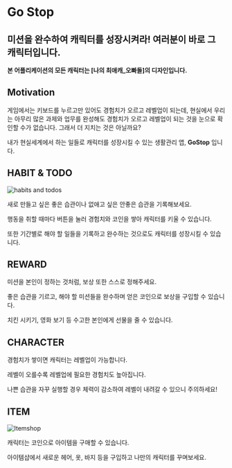 # **Go Stop**
## 미션을 완수하여 캐릭터를 성장시켜라! 여러분이 바로 그 캐릭터입니다.

**본 어플리케이션의 모든 캐릭터는 [나의 최애캐_오빠돌]의 디자인입니다.**


## **Motivation**

게임에서는 키보드를 누르고만 있어도 경험치가 오르고 레벨업이 되는데, 현실에서 우리는 아무리 많은 과제와 업무를 완성해도 경험치가 오르고 레벨업이 되는 것을 눈으로 확인할 수가 없습니다. 그래서 더 지치는 것은 아닐까요?  

내가 현실세계에서 하는 일들로 캐릭터를 성장시킬 수 있는 생활관리 앱, **GoStop** 입니다. 

## **HABIT & TODO**
![habits and todos](https://user-images.githubusercontent.com/49752614/70527314-f6508700-1b8e-11ea-9e6b-ac752e3bfe3b.gif)

새로 만들고 싶은 좋은 습관이나 없애고 싶은 안좋은 습관을 기록해보세요.

행동을 취할 때마다 버튼을 눌러 경험치와 코인을 쌓아 캐릭터를 키울 수 있습니다. 

또한 기간별로 해야 할 일들을 기록하고 완수하는 것으로도 캐릭터를 성장시킬 수 있습니다.


## **REWARD**

미션을 본인이 정하는 것처럼, 보상 또한 스스로 정해주세요.

좋은 습관을 기르고, 해야 할 미션들을 완수하며 얻은 코인으로 보상을 구입할 수 있습니다. 

치킨 시키기, 영화 보기 등 수고한 본인에게 선물을 줄 수 있습니다.


## **CHARACTER**

경험치가 쌓이면 캐릭터는 레벨업이 가능합니다. 

레벨이 오를수록 레벨업에 필요한 경험치도 높아집니다.

나쁜 습관을 자꾸 실행할 경우 체력이 감소하여 레벨이 내려갈 수 있으니 주의하세요!


## **ITEM**
![Itemshop](https://user-images.githubusercontent.com/49752614/70527375-213adb00-1b8f-11ea-8c59-f92586bde05a.gif)


캐릭터는 코인으로 아이템을 구매할 수 있습니다. 

아이템샵에서 새로운 헤어, 옷, 바지 등을 구입하고 나만의 캐릭터를 꾸며보세요.
